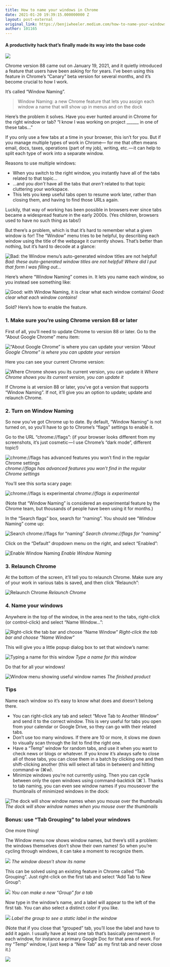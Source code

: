 ```yaml
---
title: How to name your windows in Chrome
date: 2021-01-20 19:39:15.000000000 Z
layout: post-external
original_link: https://benjiwheeler.medium.com/how-to-name-your-windows-in-chrome-265aed900197?source=rss-3c9072e1a53------2
author: 101165
---
```


#### A productivity hack that’s finally made its way into the base code

![](https://cdn-images-1.medium.com/max/1024/1*DfnWSC-GNlFzfX5N9uE1Jg.jpeg)

Chrome version 88 came out on January 19, 2021, and it quietly introduced a feature that users have been asking for for years. I’ve been using this feature in Chrome’s “Canary” beta version for several months, and it’s become crucial to how I work.

It’s called “Window Naming”.

> Window Naming: a new Chrome feature that lets you assign each window a name that will show up in menus and on the dock

Here’s the problem it solves. Have you ever hunted around in Chrome for the right window or tab? “I know I was working on project \_\_\_\_\_\_ in one of these tabs…”

If you only use a few tabs at a time in your browser, this isn’t for you. But if you manage multiple types of work in Chrome— for me that often means email, docs, taxes, operations (part of my job), writing, etc. — it can help to split each type of work into a separate window.

Reasons to use multiple windows:

- When you switch to the right window, you instantly have all of the tabs related to that topic…
- …and you _don’t_ have all the tabs that _aren’t_ related to that topic cluttering your workspace.
- This lets you keep useful tabs open to resume work later, rather than closing them, and having to find those URLs again.

Luckily, that way of working has been possible in browsers ever since tabs became a widespread feature in the early 2000s. (Yes children, browsers used to have no such thing as tabs!)

But there’s a problem, which is that it’s hard to remember what a given window is for! The “Window” menu tries to be helpful, by describing each window using the title of the webpage it currently shows. That’s better than nothing, but it’s hard to decode at a glance:

![Bad: the Window menu’s auto-generated window titles are not helpful!](https://cdn-images-1.medium.com/max/1024/1*DtH4OvY6lNAU9FGbU6gkBw.png)
_Bad: these auto-generated window titles are not helpful! Where did I put that form I was filling out…_

Here’s where “Window Naming” comes in. It lets you name each window, so you instead see something like:

![Good: with Window Naming, it is clear what each window contains!](https://cdn-images-1.medium.com/max/1024/1*4G4NXgoptBMY5OEy_fITCQ.png)
_Good: clear what each window contains!_

Sold? Here’s how to enable the feature.

### 1. Make sure you’re using Chrome version 88 or later

First of all, you’ll need to update Chrome to version 88 or later. Go to the “About Google Chrome” menu item:

![“About Google Chrome” is where you can update your version](https://cdn-images-1.medium.com/max/1024/1*oafobXPXR_O7PhNsbNPzrg.png)
_“About Google Chrome” is where you can update your version_

Here you can see your current Chrome version:

![Where Chrome shows you its current version, you can update it](https://cdn-images-1.medium.com/max/1024/1*GtgsYOAzNrEev7SgJawraw.png)
_Where Chrome shows you its current version, you can update it_

If Chrome is at version 88 or later, you’ve got a version that supports “Window Naming”. If not, it’ll give you an option to update; update and relaunch Chrome.

### 2. Turn on Window Naming

So now you’ve got Chrome up to date. By default, “Window Naming” is not turned on, so you’ll have to go to Chrome’s “flags” settings to enable it.

Go to the URL “chrome://flags”: (if your browser looks different from my screenshots, it’s just cosmetic — I use Chrome’s “dark mode”, different topic!)

![chrome://flags has advanced features you won’t find in the regular Chrome settings](https://cdn-images-1.medium.com/max/608/1*pLfG3ka462zXmXNegpWQJQ.png)
_chrome://flags has advanced features you won’t find in the regular Chrome settings_

You’ll see this sorta scary page:

![chrome://flags is experimental](https://cdn-images-1.medium.com/max/1024/1*-ZTt4ehVGputfSv7QfOKfw.png)
_chrome://flags is experimental_

(Note that “Window Naming” is considered an experimental feature by the Chrome team, but thousands of people have been using it for months.)

In the “Search flags” box, search for “naming”. You should see “Window Naming” come up:

![Search chrome://flags for “naming”](https://cdn-images-1.medium.com/max/1024/1*FcRuhPeDlRkc2gNzdmxERg.png)
_Search chrome://flags for “naming”_

Click on the “Default” dropdown menu on the right, and select “Enabled”:

![Enable Window Naming](https://cdn-images-1.medium.com/max/1024/1*f47rDmDCosCfMOD92rzjAw.png)
_Enable Window Naming_

### 3. Relaunch Chrome

At the bottom of the screen, it’ll tell you to relaunch Chrome. Make sure any of your work in various tabs is saved, and then click “Relaunch”:

![Relaunch Chrome](https://cdn-images-1.medium.com/max/1024/1*Dna1cIrkSphKiWXwUVW8Vg.png)
_Relaunch Chrome_

### 4. Name your windows

Anywhere in the top of the window, in the area next to the tabs, right-click (or control-click) and select “Name Window…”:

![Right-click the tab bar and choose “Name Window”](https://cdn-images-1.medium.com/max/956/1*5p-3XDiyZmnXe5Vf47DY7Q.png)
_Right-click the tab bar and choose “Name Window”_

This will give you a little popup dialog box to set that window’s name:

![Typing a name for this window](https://cdn-images-1.medium.com/max/1024/1*UfDzykUJXBH7lbw6ZVMgew.png)
_Type a name for this window_

Do that for all your windows!

![Window menu showing useful window names](https://cdn-images-1.medium.com/max/1024/1*Y--ph5hOsAjXjnfOP-Ki_Q.png)
_The finished product_

### Tips

Name each window so it’s easy to know what does and doesn’t belong there.

- You can right-click any tab and select “Move Tab to Another Window” and send it to the correct window. This is very useful for tabs you open from your calendar or Google Drive, so they can go with their related tabs.
- Don’t use too many windows. If there are 10 or more, it slows me down to visually scan through the list to find the right one.
- Have a “Temp” window for random tabs, and use it when you want to check news or blogs or whatever. If you know it’s always safe to close all of those tabs, you can close them in a batch by clicking one and then shift-clicking another (this will select all tabs in between) and hitting command-w (⌘w).
- Minimize windows you’re not currently using. Then you can cycle between only the open windows using command-backtick (⌘`). Thanks to tab naming, you can even see window names if you mouseover the thumbnails of minimized windows in the dock:

![The dock will show window names when you mouse over the thumbnails](https://cdn-images-1.medium.com/max/1024/1*0wTJxWTeira7MuOBvVKDMA.png)
_The dock will show window names when you mouse over the thumbnails_

### Bonus: use “Tab Grouping” to label your windows

One more thing!

The Window menu now shows window names, but there’s still a problem: the windows themselves don’t show their own names! So when you’re cycling through windows, it can take a moment to recognize them.

![](https://cdn-images-1.medium.com/max/1024/1*uG_Ql_2_FpVdFK9ep9GYng.png)
_The window doesn’t show its name_

This can be solved using an existing feature in Chrome called “Tab Grouping”. Just right-click on the first tab and select “Add Tab to New Group”:

![](https://cdn-images-1.medium.com/max/1024/1*yj-wIl86vFw1Vaqq026-QQ.png)
_You can make a new “Group” for a tab_

Now type in the window’s name, and a label will appear to the left of the first tab. You can also select a distinct color if you like.

![](https://cdn-images-1.medium.com/max/1024/1*RkQ7Y7Xf4c68q2dTZCywLQ.png)
_Label the group to see a static label in the window_

(Note that if you close that “grouped” tab, you’ll lose the label and have to add it again. I usually have at least one tab that’s basically permanent in each window, for instance a primary Google Doc for that area of work. For my “Temp” window, I just keep a “New Tab” as my first tab and never close it.)

 ![](https://medium.com/_/stat?event=post.clientViewed&referrerSource=full_rss&postId=265aed900197)